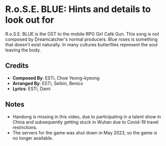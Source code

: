 # R.o.S.E. BLUE: Hints and details to look out for

R.o.S.E. BLUE is the OST to the mobile RPG Girl Café Gun.
This song is not composed by Dreamcatcher's normal producers.
Blue roses is something that doesn't exist naturally.
In many cultures butterflies represent the soul leaving the body.

## Credits

* **Composed By**: ESTi, Choe Yeong-kyeong
* **Arranged By**: ESTi, Seibin, Benicx
* **Lyrics**: ESTi, Dami

## Notes

* Handong is missing in this video, due to participating in a talent show in China and subsequently getting stuck in Wuhan due to Covid-19 travel restrictions.
* The servers for the game was shut down in May 2023, so the game is no longer available.
